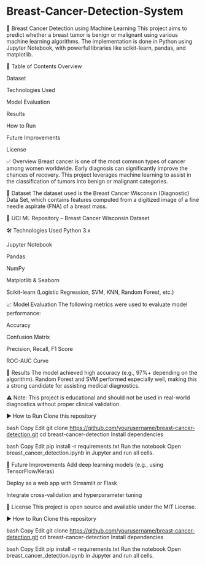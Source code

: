 # Breast-Cancer-Detection-System
🧠 Breast Cancer Detection using Machine Learning
This project aims to predict whether a breast tumor is benign or malignant using various machine learning algorithms. The implementation is done in Python using Jupyter Notebook, with powerful libraries like scikit-learn, pandas, and matplotlib.

📌 Table of Contents
Overview

Dataset

Technologies Used

Model Evaluation

Results

How to Run

Future Improvements

License

✅ Overview
Breast cancer is one of the most common types of cancer among women worldwide. Early diagnosis can significantly improve the chances of recovery. This project leverages machine learning to assist in the classification of tumors into benign or malignant categories.

📂 Dataset
The dataset used is the Breast Cancer Wisconsin (Diagnostic) Data Set, which contains features computed from a digitized image of a fine needle aspirate (FNA) of a breast mass.

🔗 UCI ML Repository – Breast Cancer Wisconsin Dataset

🛠 Technologies Used
Python 3.x

Jupyter Notebook

Pandas

NumPy

Matplotlib & Seaborn

Scikit-learn (Logistic Regression, SVM, KNN, Random Forest, etc.)

📈 Model Evaluation
The following metrics were used to evaluate model performance:

Accuracy

Confusion Matrix

Precision, Recall, F1 Score

ROC-AUC Curve

🎯 Results
The model achieved high accuracy (e.g., 97%+ depending on the algorithm). Random Forest and SVM performed especially well, making this a strong candidate for assisting medical diagnostics.

⚠️ Note: This project is educational and should not be used in real-world diagnostics without proper clinical validation.

▶️ How to Run
Clone this repository

bash
Copy
Edit
git clone https://github.com/yourusername/breast-cancer-detection.git
cd breast-cancer-detection
Install dependencies

bash
Copy
Edit
pip install -r requirements.txt
Run the notebook
Open breast_cancer_detection.ipynb in Jupyter and run all cells.

🚀 Future Improvements
Add deep learning models (e.g., using TensorFlow/Keras)

Deploy as a web app with Streamlit or Flask

Integrate cross-validation and hyperparameter tuning

📜 License
This project is open source and available under the MIT License.


▶️ How to Run
Clone this repository

bash
Copy
Edit
git clone https://github.com/yourusername/breast-cancer-detection.git
cd breast-cancer-detection
Install dependencies

bash
Copy
Edit
pip install -r requirements.txt
Run the notebook
Open breast_cancer_detection.ipynb in Jupyter and run all cells.
